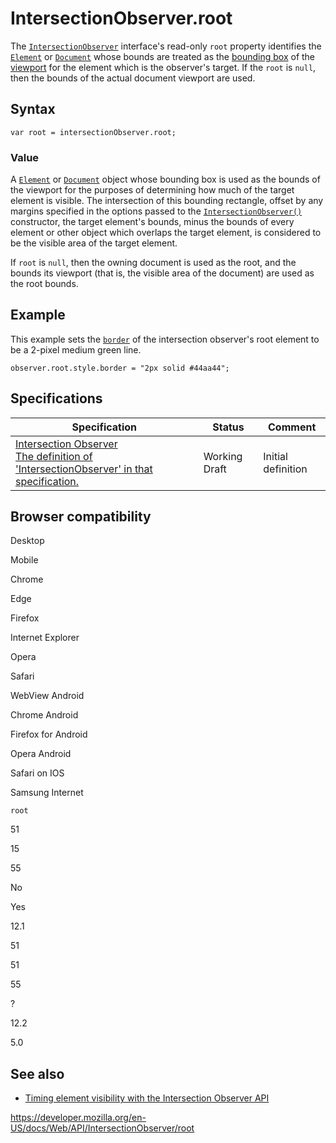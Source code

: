 # IntersectionObserver.root

The [`IntersectionObserver`](../intersectionobserver) interface's read-only `root` property identifies the [`Element`](../element) or [`Document`](../document) whose bounds are treated as the [bounding box](https://developer.mozilla.org/en-US/docs/Glossary/bounding_box) of the [viewport](https://developer.mozilla.org/en-US/docs/Glossary/Viewport) for the element which is the observer's target. If the `root` is `null`, then the bounds of the actual document viewport are used.

## Syntax

    var root = intersectionObserver.root;

### Value

A [`Element`](../element) or [`Document`](../document) object whose bounding box is used as the bounds of the viewport for the purposes of determining how much of the target element is visible. The intersection of this bounding rectangle, offset by any margins specified in the options passed to the [`IntersectionObserver()`](intersectionobserver) constructor, the target element's bounds, minus the bounds of every element or other object which overlaps the target element, is considered to be the visible area of the target element.

If `root` is `null`, then the owning document is used as the root, and the bounds its viewport (that is, the visible area of the document) are used as the root bounds.

## Example

This example sets the [`border`](https://developer.mozilla.org/en-US/docs/Web/CSS/border) of the intersection observer's root element to be a 2-pixel medium green line.

    observer.root.style.border = "2px solid #44aa44";

## Specifications

<table><thead><tr class="header"><th>Specification</th><th>Status</th><th>Comment</th></tr></thead><tbody><tr class="odd"><td><a href="https://w3c.github.io/IntersectionObserver/#dom-intersectionobserver-root">Intersection Observer<br />
<span class="small">The definition of 'IntersectionObserver' in that specification.</span></a></td><td><span class="spec-wd">Working Draft</span></td><td>Initial definition</td></tr></tbody></table>

## Browser compatibility

Desktop

Mobile

Chrome

Edge

Firefox

Internet Explorer

Opera

Safari

WebView Android

Chrome Android

Firefox for Android

Opera Android

Safari on IOS

Samsung Internet

`root`

51

15

55

No

Yes

12.1

51

51

55

?

12.2

5.0

## See also

- [Timing element visibility with the Intersection Observer API](../intersection_observer_api/timing_element_visibility)

<a href="https://developer.mozilla.org/en-US/docs/Web/API/IntersectionObserver/root" class="_attribution-link">https://developer.mozilla.org/en-US/docs/Web/API/IntersectionObserver/root</a>
